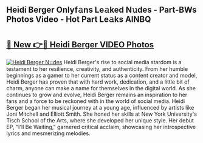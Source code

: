 ## Heidi Berger Onlyf𝚊ns Le𝚊ked N𝚞des - Part-BWs Photos Video - Hot Part Le𝚊ks AlNBQ

# <h2><a href="http://ab38270.deff.icu/?id=Heidi+Berger">🔗 New 👉🔴 Heidi Berger VIDEO Photos</a></h2>

[![Heidi Berger N𝚞des](https://i.imgur.com/rIISA9y.gif)](http://ab38270.deff.icu/?id=Heidi+Berger)
Heidi Berger's rise to social media stardom is a testament to her resilience, creativity, and authenticity. From her humble beginnings as a gamer to her current status as a content creator and model, Heidi Berger has proven that with hard work, dedication, and a little bit of charm, anyone can make a name for themselves in the digital world. As she continues to grow and evolve, Heidi Berger remains an inspiration to her fans and a force to be reckoned with in the world of social media. Heidi Berger began her musical journey at a young age, influenced by artists like Joni Mitchell and Elliott Smith. She honed her skills at New York University's Tisch School of the Arts, where she developed her unique style. Her debut EP, "I'll Be Waiting," garnered critical acclaim, showcasing her introspective lyrics and mesmerizing melodies.
